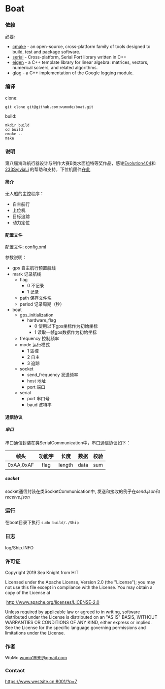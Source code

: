﻿# Boat

### 依赖

必要:

- [cmake](http://www.cmake.org/) - an open-source, cross-platform family of tools designed to build, test and package software. 
- [serial](http://wjwwood.github.com/serial/) - Cross-platform, Serial Port library written in C++
- [eigen](http://eigen.tuxfamily.org/) - a C++ template library for linear algebra: matrices, vectors, numerical solvers, and related algorithms.
- [glog](https://github.com/google/glog)  - a C++ implementation of the Google logging module. 

### 编译

clone:

`git clone git@github.com:wumode/boat.git`

build:

```shell
mkdir build
cd build
cmake ..
make
```

### 说明

第八届海洋航行器设计与制作大赛B类水面组特等奖作品，感谢[Evolution404](https://github.com/Evolution404)和[233SylviaLi](<https://github.com/233SylviaLi>) 的帮助和支持，下位机固件[在此](<https://github.com/wumode/boat-firmware>)

#### 简介

无人船的主控程序：

- 自主航行
- 上位机
- 目标追踪
- 动力定位

#### 配置文件

配置文件: config.xml

参数说明：

- gps 自主航行预置航线
- mark 记录航线
  - flag
    - 0 不记录
    - 1 记录
  - path 保存文件名
  - period 记录周期（秒）
- boat 
  - gps_initialization
    - hardware_flag
      - 0 使用以下gps坐标作为初始坐标
      - 1 读取一帧gps数据作为初始坐标
  - frequency 控制频率
  - mode 运行模式
    - 1 遥控
    - 2 自主
    - 3 追踪
  - socket
    - send_frequency 发送频率
    - host 地址
    - port 端口
  - serial
    - port 串口号
    - baud 波特率

#### 通信协议

##### 串口

串口通信封装在类SerialCommunication中，串口通信协议如下：

|   帧头    | 功能字 |  长度  | 数据 | 校验 |
| :-------: | :----: | :----: | :--: | :--: |
| 0xAA,0xAF |  flag  | length | data | sum  |

##### socket

socket通信封装在类SocketCommunication中, 发送和接收的例子在*send.json*和*receive.json*

### 运行

在boat目录下执行
`sudo build/./Ship`

### 日志
log/Ship.INFO

### 许可证

Copyright 2019 Sea Knight from HIT

Licensed under the Apache License, Version 2.0 (the "License");
you may not use this file except in compliance with the License.
You may obtain a copy of the License at

​				 http://www.apache.org/licenses/LICENSE-2.0

Unless required by applicable law or agreed to in writing, software
distributed under the License is distributed on an "AS IS" BASIS,
WITHOUT WARRANTIES OR CONDITIONS OF ANY KIND, either express or implied.
See the License for the specific language governing permissions and
limitations under the License.

### 作者

WuMo wumo1999@gmail.com

### Contact

https://www.westsite.cn:8001/?p=7